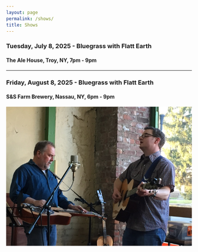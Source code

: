 ```yaml
---
layout: page
permalink: /shows/
title: Shows
---
```

### Tuesday, July 8, 2025 - Bluegrass with Flatt Earth
#### The Ale House, Troy, NY, 7pm - 9pm
---
### Friday, August 8, 2025 - Bluegrass with Flatt Earth
#### S&S Farm Brewery, Nassau, NY, 6pm - 9pm

<p style="text-align:center;">
<img src="/images/Jay M. 001_sm.jpg" alt="Jay Maloney & Kevin Maul - 2016">
</p>
